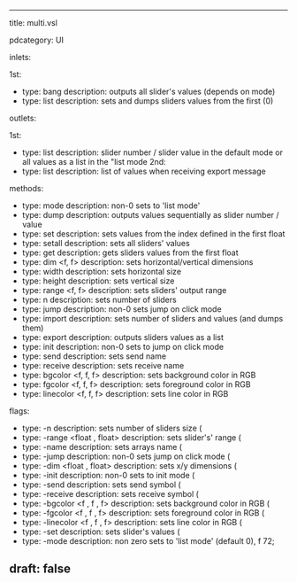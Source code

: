 --- 


title: multi.vsl

pdcategory: UI

inlets:

  1st:
  - type: bang
    description: outputs all slider's values (depends on mode)
  - type: list
    description: sets and dumps sliders values from the first (0)

outlets:

  1st:
  - type: list
    description: slider number / slider value in the default mode or all values as a list in the "list mode
  2nd:
  - type: list
    description: list of values when receiving export message



methods:
  - type: mode <float>
    description: non-0 sets to 'list mode'
  - type: dump
    description: outputs values sequentially as slider number / value
  - type: set <list>
    description: sets values from the index defined in the first float
  - type: setall <float>
    description: sets all sliders' values
  - type: get <list>
    description: gets sliders values from the first float
  - type: dim <f, f>
    description: sets horizontal/vertical dimensions
  - type: width <float>
    description: sets horizontal size
  - type: height <float>
    description: sets vertical size
  - type: range <f, f>
    description: sets sliders' output range
  - type: n <float>
    description: sets number of sliders
  - type: jump <float>
    description: non-0 sets jump on click mode
  - type: import <list>
    description: sets number of sliders and values (and dumps them)
  - type: export
    description: outputs sliders values as a list
  - type: init <float>
    description: non-0 sets to jump on click mode
  - type: send <symbol>
    description: sets send name
  - type: receive <symbol>
    description: sets receive name
  - type: bgcolor <f, f, f>
    description: sets background color in RGB
  - type: fgcolor <f, f, f>
    description: sets foreground color in RGB
  - type: linecolor <f, f, f>
    description: sets line color in RGB

flags:
  - type: -n <float>
    description: sets number of sliders size (
  - type: -range <float \, float>
    description: sets slider's' range (
  - type: -name <symbol>
    description: sets arrays name (
  - type: -jump <float>
    description: non-0 sets jump on click mode (
  - type: -dim <float \, float>
    description: sets x/y dimensions (
  - type: -init <float>
    description: non-0 sets to init mode (
  - type: -send <symbol>
    description: sets send symbol (
  - type: -receive <symbol>
    description: sets receive symbol (
  - type: -bgcolor <f \, f \, f>
    description: sets background color in RGB (
  - type: -fgcolor <f \, f \, f>
    description: sets foreground color in RGB (
  - type: -linecolor <f \, f \, f>
    description: sets line color in RGB (
  - type: -set <list>
    description: sets slider's values (
  - type: -mode <float>
    description: non zero sets to 'list mode' (default 0), f 72;

draft: false
---